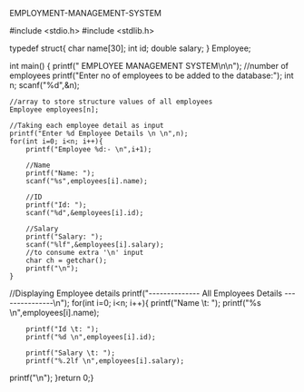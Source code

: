 EMPLOYMENT-MANAGEMENT-SYSTEM

#include <stdio.h>
#include <stdlib.h>
 
typedef struct{
    char name[30];
    int id;
    double salary;
} Employee;
 
int main()
{
  printf("        EMPLOYEE MANAGEMENT SYSTEM\n\n");
    //number of employees
  printf("Enter no of employees to be added to the database:");
    int n;
 scanf("%d",&n);

    //array to store structure values of all employees
    Employee employees[n];
 
    //Taking each employee detail as input
    printf("Enter %d Employee Details \n \n",n);
    for(int i=0; i<n; i++){
        printf("Employee %d:- \n",i+1);

        //Name
        printf("Name: ");
        scanf("%s",employees[i].name);

        //ID
        printf("Id: ");
        scanf("%d",&employees[i].id);

        //Salary
        printf("Salary: ");
        scanf("%lf",&employees[i].salary);
        //to consume extra '\n' input
        char ch = getchar();
        printf("\n");
    }
   //Displaying Employee details
    printf("-------------- All Employees Details ---------------\n");
    for(int i=0; i<n; i++){
        printf("Name \t: ");
        printf("%s \n",employees[i].name);
 
        printf("Id \t: ");
        printf("%d \n",employees[i].id);
 
        printf("Salary \t: ");
        printf("%.2lf \n",employees[i].salary);
   printf("\n");
    }return 0;}
